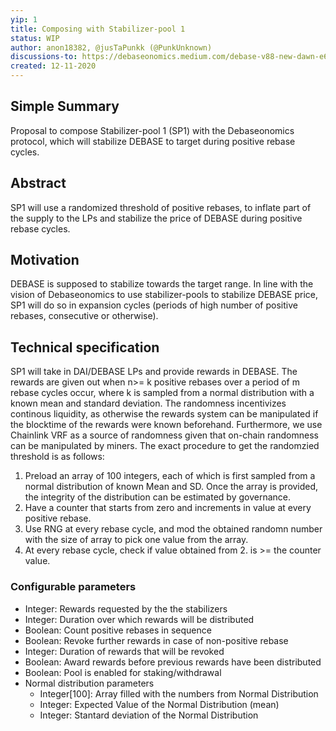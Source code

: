 ```yaml
---
yip: 1
title: Composing with Stabilizer-pool 1
status: WIP
author: anon18382, @jusTaPunkk (@PunkUnknown)
discussions-to: https://debaseonomics.medium.com/debase-v88-new-dawn-e6bc213796a3
created: 12-11-2020
---
```

## Simple Summary
Proposal to compose Stabilizer-pool 1 (SP1) with the Debaseonomics protocol, which will stabilize DEBASE to target during positive rebase cycles.

## Abstract
SP1 will use a randomized threshold of positive rebases, to inflate part of the supply to the LPs and stabilize the price of DEBASE during positive rebase cycles.

## Motivation
DEBASE is supposed to stabilize towards the target range. In line with the vision of Debaseonomics to use stabilizer-pools to stabilize DEBASE price, SP1 will do so in expansion cycles (periods of high number of positive rebases, consecutive or otherwise).  

## Technical specification
SP1 will take in DAI/DEBASE LPs and provide rewards in DEBASE. 
The rewards are given out when n>= k positive rebases over a period of m rebase cycles occur, where k is sampled from a normal distribution with a known mean and standard deviation. 
The randomness incentivizes continous liquidity, as otherwise the rewards system can be manipulated if the blocktime of the rewards were known beforehand.
Furthermore, we use Chainlink VRF as a source of randomness given that on-chain randomness can be manipulated by miners.
The exact procedure to get the randomzied threshold is as follows: 
1. Preload an array of 100 integers, each of which is first sampled from a normal distribution of known Mean and SD. Once the array is provided, the integrity of the distribution can be estimated by governance. 
2. Have a counter that starts from zero and increments in value at every positive rebase. 
2. Use RNG at every rebase cycle, and mod the obtained randomn number with the size of array to pick one value from the array.
3. At every rebase cycle, check if value obtained from 2. is >= the counter value.

### Configurable parameters

* Integer: Rewards requested by the the stabilizers
* Integer: Duration over which rewards will be distributed
* Boolean: Count positive rebases in sequence
* Boolean: Revoke further rewards in case of non-positive rebase
* Integer: Duration of rewards that will be revoked
* Boolean: Award rewards before previous rewards have been distributed
* Boolean: Pool is enabled for staking/withdrawal
* Normal distribution parameters
  * Integer[100]: Array filled with the numbers from Normal Distribution
  * Integer: Expected Value of the Normal Distribution (mean)
  * Integer: Stantard deviation of the Normal Distribution
